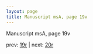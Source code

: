 ```yaml
---
layout: page
title: Manuscript msA, page 19v
---
```


Manuscript msA, page 19v

prev:  [19r](../19r) | next:  [20r](../20r)